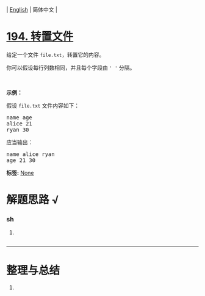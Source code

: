 | [English](README_EN.md) | 简体中文 |

# [194. 转置文件](https://leetcode.cn/problems/transpose-file)
<p>给定一个文件 <code>file.txt</code>，转置它的内容。</p>

<p>你可以假设每行列数相同，并且每个字段由 <code>' '</code> 分隔。</p>

<p> </p>

<p><strong>示例：</strong></p>

<p>假设 <code>file.txt</code> 文件内容如下：</p>

<pre>
name age
alice 21
ryan 30
</pre>

<p>应当输出：</p>

<pre>
name alice ryan
age 21 30
</pre>

**标签:**  [None](https://leetcode.cn/tag/shell) 
# 解题思路 √

### sh

1. 

```sql

```

---



# 整理与总结

1. 
